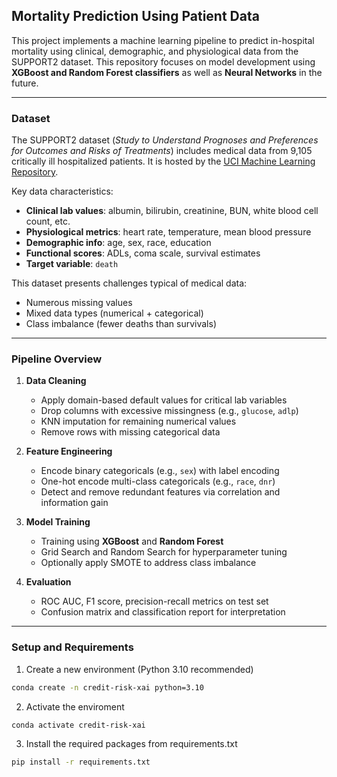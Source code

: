 ## Mortality Prediction Using Patient Data 

This project implements a machine learning pipeline to predict in-hospital mortality using clinical, demographic, and physiological data from the SUPPORT2 dataset. This repository focuses on model development using **XGBoost and Random Forest classifiers** as well as **Neural Networks** in the future.

---

###  Dataset

The SUPPORT2 dataset (*Study to Understand Prognoses and Preferences for Outcomes and Risks of Treatments*) includes medical data from 9,105 critically ill hospitalized patients. It is hosted by the [UCI Machine Learning Repository](https://archive.ics.uci.edu/dataset/880/support2).

Key data characteristics:

* **Clinical lab values**: albumin, bilirubin, creatinine, BUN, white blood cell count, etc.
* **Physiological metrics**: heart rate, temperature, mean blood pressure
* **Demographic info**: age, sex, race, education
* **Functional scores**: ADLs, coma scale, survival estimates
* **Target variable**: `death`

This dataset presents challenges typical of medical data:

* Numerous missing values
* Mixed data types (numerical + categorical)
* Class imbalance (fewer deaths than survivals)

---

### Pipeline Overview

1. **Data Cleaning**

   * Apply domain-based default values for critical lab variables
   * Drop columns with excessive missingness (e.g., `glucose`, `adlp`)
   * KNN imputation for remaining numerical values
   * Remove rows with missing categorical data

2. **Feature Engineering**

   * Encode binary categoricals (e.g., `sex`) with label encoding
   * One-hot encode multi-class categoricals (e.g., `race`, `dnr`)
   * Detect and remove redundant features via correlation and information gain

3. **Model Training**

   * Training using **XGBoost** and **Random Forest**
   * Grid Search and Random Search for hyperparameter tuning
   * Optionally apply SMOTE to address class imbalance

4. **Evaluation**

   * ROC AUC, F1 score, precision-recall metrics on test set
   * Confusion matrix and classification report for interpretation

---

### Setup and Requirements

 1. Create a new environment (Python 3.10 recommended)

```bash
conda create -n credit-risk-xai python=3.10
```

 2. Activate the enviroment

```bash
conda activate credit-risk-xai
```

 3. Install the required packages from requirements.txt

```bash
pip install -r requirements.txt
```
